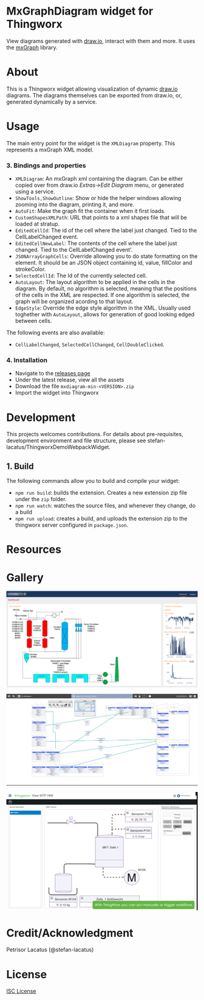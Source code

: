 # MxGraphDiagram widget for Thingworx

View diagrams generated with [draw.io](https://draw.io), interact with them and more. It uses the [mxGraph](https://jgraph.github.io/mxgraph/) library.

# About
This is a Thingworx widget allowing visualization of dynamic [draw.io](https://draw.io) diagrams. The diagrams themselves can be exported from draw.io, or, generated dynamically by a service.

# Usage

The main entry point for the widget is the `XMLDiagram` property. This represents a mxGraph XML model.

###  3. <a name='Bindingsandproperties'></a>Bindings and properties

* `XMLDiagram`: An mxGraph xml containing the diagram. Can be either copied over from draw.io _Extras->Edit Diagram_ menu, or generated using a service.
* `ShowTools,ShowOutline`: Show or hide the helper windows allowing zooming into the diagram, printing it, and more.
* `AutoFit`: Make the graph fit the container when it first loads.
* `CustomShapesXMLPath`: URL that points to a xml shapes file that will be loaded at stratup.
* `EditedCellId`: The id of the cell where the label just changed. Tied to the CellLabelChanged event.
* `EditedCellNewLabel`: The contents of the cell where the label just changed. Tied to the CellLabelChanged event'. 
* `JSONArrayGraphCells`: Override allowing you to do state formatting on the element. It should be an JSON object containing id, value, fillColor and strokeColor.
* `SelectedCellId`: The Id of the currently selected cell.
* `AutoLayout`: The layout algorithm to be applied in the cells in the diagram. By default, no algorithm is selected, meaning that the positions of the cells in the XML are respected. If one algorithm is selected, the graph will be organized acording to that layout.
* `EdgeStyle`: Override the edge style algorithm in the XML. Usually used toghether with `AutoLayout`, allows for generation of good looking edged between cells.


The following events are also available:
* `CellLabelChanged`, `SelectedCellChanged`, `CellDoubleClicked`.


###  4. <a name='Installation'></a>Installation
- Navigate to the [releases page](/releases)
- Under the latest release, view all the assets
- Download the file `mxdiagram-min-<VERSION>.zip`
- Import the widget into Thingworx

# Development
This projects welcomes contributions. For details about pre-requisites, development environment and file structure, please see stefan-lacatus/ThingworxDemoWebpackWidget. 

##  1. <a name='Build'></a>Build

The following commands allow you to build and compile your widget:

* `npm run build`: builds the extension. Creates a new extension zip file under the `zip` folder.
* `npm run watch`: watches the source files, and whenever they change, do a build
* `npm run upload`: creates a build, and uploads the extension zip to the thingworx server configured in `package.json`.

#  Resources


#  Gallery

![mxGraph](demo/img/mxGraph1.png)

![mxGraph](demo/img/mxGraph2.png)

![mxGraph](demo/img/mxGraph3.png)

# Credit/Acknowledgment
Petrisor Lacatus  (@stefan-lacatus)

#  License
[ISC License](LICENSE.MD)
